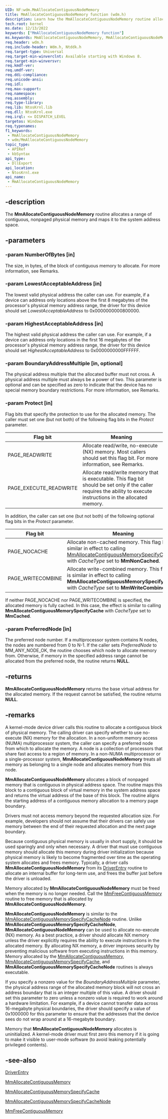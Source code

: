 ```yaml
---
UID: NF:wdm.MmAllocateContiguousNodeMemory
title: MmAllocateContiguousNodeMemory function (wdm.h)
description: Learn how the MmAllocateContiguousNodeMemory routine allocates a range of contiguous, nonpaged physical memory and maps it to the system address space.
tech.root: kernel
ms.date: 12/13/2022
keywords: ["MmAllocateContiguousNodeMemory function"]
ms.keywords: MmAllocateContiguousNodeMemory, MmAllocateContiguousNodeMemory routine [Kernel-Mode Driver Architecture], kernel.mmallocatecontiguousnodememory, wdm/MmAllocateContiguousNodeMemory
req.header: wdm.h
req.include-header: Wdm.h, Ntddk.h
req.target-type: Universal
req.target-min-winverclnt: Available starting with Windows 8.
req.target-min-winversvr: 
req.kmdf-ver: 
req.umdf-ver: 
req.ddi-compliance: 
req.unicode-ansi: 
req.idl: 
req.max-support: 
req.namespace: 
req.assembly: 
req.type-library: 
req.lib: NtosKrnl.lib
req.dll: NtosKrnl.exe
req.irql: <= DISPATCH_LEVEL
targetos: Windows
req.typenames: 
f1_keywords:
 - MmAllocateContiguousNodeMemory
 - wdm/MmAllocateContiguousNodeMemory
topic_type:
 - APIRef
 - kbSyntax
api_type:
 - DllExport
api_location:
 - NtosKrnl.exe
api_name:
 - MmAllocateContiguousNodeMemory
---
```


## -description

The **MmAllocateContiguousNodeMemory** routine allocates a range of contiguous, nonpaged physical memory and maps it to the system address space.

## -parameters

### -param NumberOfBytes [in]

The size, in bytes, of the block of contiguous memory to allocate. For more information, see Remarks.

### -param LowestAcceptableAddress [in]

The lowest valid physical address the caller can use. For example, if a device can address only locations above the first 8 megabytes of the processor's physical memory address range, the driver for this device  should set *LowestAcceptableAddress* to 0x0000000000800000.

### -param HighestAcceptableAddress [in]

The highest valid physical address the caller can use. For example, if a device can address only locations in the first 16 megabytes of the processor's physical memory address range, the driver for this device should set *HighestAcceptableAddress* to 0x0000000000FFFFFF.

### -param BoundaryAddressMultiple [in, optional]

The physical address multiple that the allocated buffer must not cross. A physical address multiple must always be a power of two. This parameter is optional and can be specified as zero to indicate that the device has no special memory boundary restrictions. For more information, see Remarks.

### -param Protect [in]

Flag bits that specify the protection to use for the allocated memory. The caller must set one (but not both) of the following flag bits in the *Protect* parameter.

| Flag bit | Meaning |
|---|---|
| PAGE_READWRITE | Allocate read/write, no-execute (NX) memory. Most callers should set this flag bit. For more information, see Remarks. |
| PAGE_EXECUTE_READWRITE | Allocate read/write memory that is executable. This flag bit should be set only if the caller requires the ability to execute instructions in the allocated memory. |

In addition, the caller can set one (but not both) of the following optional flag bits in the *Protect* parameter.

| Flag bit | Meaning |
|---|---|
| PAGE_NOCACHE | Allocate non-cached memory. This flag bit is similar in effect to calling [MmAllocateContiguousMemorySpecifyCache](/windows-hardware/drivers/ddi/wdm/nf-wdm-mmallocatecontiguousmemoryspecifycache) with *CacheType* set to **MmNonCached**. |
| PAGE_WRITECOMBINE | Allocate write-combined memory. This flag bit is similar in effect to calling **MmAllocateContiguousMemorySpecifyCache** with *CacheType* set to **MmWriteCombined**. |

If neither PAGE_NOCACHE nor PAGE_WRITECOMBINE is specified, the allocated memory is fully cached. In this case, the effect is similar to calling **MmAllocateContiguousMemorySpecifyCache** with *CacheType* set to **MmCached**.

### -param PreferredNode [in]

The preferred node number. If a multiprocessor system contains N nodes, the nodes are numbered from 0 to N-1. If the caller sets *PreferredNode* to MM_ANY_NODE_OK, the routine chooses which node to allocate memory from. Otherwise, if memory in the specified address range cannot be allocated from the preferred node, the routine returns **NULL**.

## -returns

**MmAllocateContiguousNodeMemory** returns the base virtual address for the allocated memory. If the request cannot be satisfied, the routine returns **NULL**.

## -remarks

A kernel-mode device driver calls this routine  to allocate a contiguous block of physical memory. The calling driver can specify whether to use no-execute (NX) memory for the allocation. In a non-uniform memory access (NUMA) multiprocessor system, the caller can specify a preferred node from which to allocate the memory. A node is a collection of processors that share fast access to a region of memory. In a non-NUMA multiprocessor or a single-processor system, **MmAllocateContiguousNodeMemory** treats all memory as belonging to a single node and allocates memory from this node.

**MmAllocateContiguousNodeMemory** allocates a block of nonpaged memory that is contiguous in physical address space. The routine maps this block to a contiguous block of virtual memory in the system address space and returns the virtual address of the base of this block. The routine aligns the starting address of a contiguous memory allocation to a memory page boundary.

Drivers must not access memory beyond the requested allocation size. For example, developers should not assume that their drivers can safely use memory between the end of their requested allocation and the next page boundary.

Because contiguous physical memory is usually in short supply, it should be used sparingly and only when necessary. A driver that must use contiguous memory should allocate this memory during driver initialization because physical memory is likely to become fragmented over time as the operating system allocates and frees memory. Typically, a driver calls **MmAllocateContiguousNodeMemory** from its [DriverEntry](/windows-hardware/drivers/storage/driverentry-of-ide-controller-minidriver) routine to allocate an internal buffer for long-term use, and frees the buffer just before the driver is unloaded.

Memory allocated by **MmAllocateContiguousNodeMemory** must be freed when the memory is no longer needed. Call the [MmFreeContiguousMemory](/windows-hardware/drivers/ddi/wdm/nf-wdm-mmfreecontiguousmemory) routine to free memory that is allocated by **MmAllocateContiguousNodeMemory**.

**MmAllocateContiguousNodeMemory** is similar to the [MmAllocateContiguousMemorySpecifyCacheNode](/windows-hardware/drivers/ddi/wdm/nf-wdm-mmallocatecontiguousmemoryspecifycachenode) routine. Unlike **MmAllocateContiguousMemorySpecifyCacheNode**, **MmAllocateContiguousNodeMemory** can be used to allocate no-execute (NX) memory. As a best practice, a driver should allocate NX memory unless the driver explicitly requires the ability to execute instructions in the allocated memory. By allocating NX memory, a driver improves security by preventing malicious software from executing instructions in this memory. Memory allocated by the [MmAllocateContiguousMemory](/windows-hardware/drivers/ddi/wdm/nf-wdm-mmallocatecontiguousmemory), [MmAllocateContiguousMemorySpecifyCache](/windows-hardware/drivers/ddi/wdm/nf-wdm-mmallocatecontiguousmemoryspecifycache), and **MmAllocateContiguousMemorySpecifyCacheNode** routines is always executable.

If you specify a nonzero value for the *BoundaryAddressMultiple* parameter, the physical address range of the allocated memory block will not cross an address boundary that is an integer multiple of this value. A driver should set this parameter to zero unless a nonzero value is required to work around a hardware limitation. For example, if a device cannot transfer data across 16-megabyte physical boundaries, the driver should specify a value of 0x1000000 for this parameter to ensure that the addresses that the device sees do not wrap around at a 16-megabyte boundary.

Memory that **MmAllocateContiguousNodeMemory** allocates is uninitialized. A kernel-mode driver must first zero this memory if it is going to make it visible to user-mode software (to avoid leaking potentially privileged contents).

## -see-also

[DriverEntry](/windows-hardware/drivers/storage/driverentry-of-ide-controller-minidriver)

[MmAllocateContiguousMemory](/windows-hardware/drivers/ddi/wdm/nf-wdm-mmallocatecontiguousmemory)

[MmAllocateContiguousMemorySpecifyCache](/windows-hardware/drivers/ddi/wdm/nf-wdm-mmallocatecontiguousmemoryspecifycache)

[MmAllocateContiguousMemorySpecifyCacheNode](/windows-hardware/drivers/ddi/wdm/nf-wdm-mmallocatecontiguousmemoryspecifycachenode)

[MmFreeContiguousMemory](/windows-hardware/drivers/ddi/wdm/nf-wdm-mmfreecontiguousmemory)
